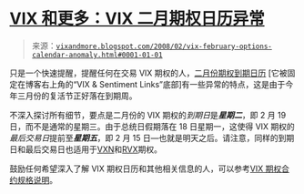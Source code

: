 <!--yml

分类：未分类

日期：2024-05-18 18:43:41

-->

# [VIX 和更多：VIX 二月期权日历异常](http://vixandmore.blogspot.com/2008/02/vix-february-options-calendar-anomaly.html#0001-01-01)

> 来源：[`vixandmore.blogspot.com/2008/02/vix-february-options-calendar-anomaly.html#0001-01-01`](http://vixandmore.blogspot.com/2008/02/vix-february-options-calendar-anomaly.html#0001-01-01)

只是一个快速提醒，提醒任何在交易 VIX 期权的人，[二月份期权到期日历](http://www.theocc.com/publications/xcal/xcal2008.pdf) [它被固定在博客右上角的“VIX & Sentiment Links”底部]有一些异常的特点，这是由于今年三月份的复活节正好落在到期周。

不深入探讨所有细节，要点是二月份的 VIX 期权的*到期日*是***星期二***，即 2 月 19 日，而不是通常的星期三。由于总统日假期落在 18 日星期一，这使得 VIX 期权的*最后交易日*提前至***星期五***，即 2 月 15 日—也就是明天之后。请注意，同样的到期日和最后交易日也适用于[VXN](http://vixandmore.blogspot.com/search/label/VXN)和[RVX](http://vixandmore.blogspot.com/search/label/RVX)期权。

鼓励任何希望深入了解 VIX 期权日历和其他相关信息的人，可以参考[VIX 期权合约规格说明](http://www.cboe.com/micro/vix/VIXoptionsQRG.pdf)。
